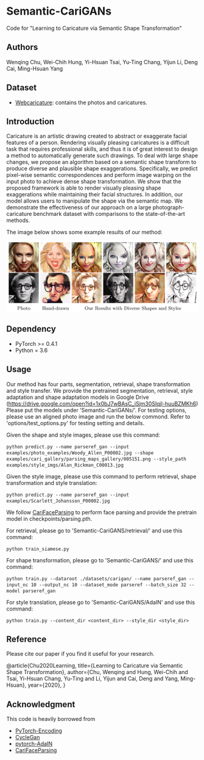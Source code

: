 # Semantic-CariGANs
Code for "Learning to Caricature via Semantic Shape Transformation"

## Authors
Wenqing Chu, Wei-Chih Hung, Yi-Hsuan Tsai, Yu-Ting Chang, Yijun Li, Deng Cai, Ming-Hsuan Yang

## Dataset
- [Webcaricature](https://cs.nju.edu.cn/rl/WebCaricature.htm): contains the photos and caricatures.

## Introduction
Caricature is an artistic drawing created to abstract or exaggerate facial features of a person. Rendering visually pleasing caricatures is a difficult task that requires professional skills, and thus it is of great interest to design a method to automatically generate such drawings. To deal with large shape changes, we propose an algorithm based on a semantic shape transform to produce diverse and plausible shape exaggerations. Specifically, we predict pixel-wise semantic correspondences and perform image warping on the input photo to achieve dense shape transformation. We show that the proposed framework is able to render visually pleasing shape exaggerations while maintaining their facial structures. In addition, our model allows users to manipulate the shape via the semantic map. We demonstrate the effectiveness of our approach on a large photograph-caricature benchmark dataset with comparisons to the state-of-the-art methods.

The image below shows some example results of our method:

![](taser.png)

## Dependency
- PyTorch >= 0.4.1
- Python = 3.6

## Usage
Our method has four parts, segmentation, retrieval, shape transformation and style transfer.
We provide the pretrained segmentation, retrieval, style adaptation and shape adaptation models in Google Drive (https://drive.google.com/open?id=1x0bJ7wBAsC_jSjm30SIqjl-huuBZMKh6)
Please put the models under 'Semantic-CariGANs/'.
For testing options, please use an aligned photo image and run the below commond. Refer to 'options/test_options.py' for testing setting and details.

Given the shape and style images, please use this command:
```
python predict.py --name parseref_gan --input examples/photo_examples/Woody_Allen_P00002.jpg --shape examples/cari_gallery/parsing_maps_gallery/005151.png --style_path examples/style_imgs/Alan_Rickman_C00013.jpg
```
Given the style image, please use this command to perform retrieval, shape transformation and style translation:
```
python predict.py --name parseref_gan --input examples/Scarlett_Johansson_P00002.jpg
```

We follow [CariFaceParsing](https://github.com/ZJULearning/CariFaceParsing) to perform face parsing and provide the pretrain model in checkpoints/parsing.pth.

For retrieval, please go to 'Semantic-CariGANS/retrieval/' and use this command:
```
python train_siamese.py
```
For shape transformation, please go to 'Semantic-CariGANS/' and use this command:
```
python train.py --dataroot ./datasets/carigan/ --name parseref_gan --input_nc 10 --output_nc 10 --dataset_mode parseref --batch_size 32 --model parseref_gan
```
For style translation, please go to 'Semantic-CariGANS/AdaIN' and use this command: 
```
python train.py --content_dir <content_dir> --style_dir <style_dir>
```




## Reference
Please cite our paper if you find it useful for your research.

@article{Chu2020Learning,
    title={Learning to Caricature via Semantic Shape Transformation},
    author={Chu, Wenqing and Hung, Wei-Chih and Tsai, Yi-Hsuan Chang, Yu-Ting and Li, Yijun and Cai, Deng and Yang, Ming-Hsuan},
    year={2020},
}


## Acknowledgment
This code is heavily borrowed from
- [PyTorch-Encoding](https://github.com/zhanghang1989/PyTorch-Encoding)
- [CycleGan](https://github.com/junyanz/pytorch-CycleGAN-and-pix2pix)
- [pytorch-AdaIN](https://github.com/naoto0804/pytorch-AdaIN)
- [CariFaceParsing](https://github.com/ZJULearning/CariFaceParsing)
